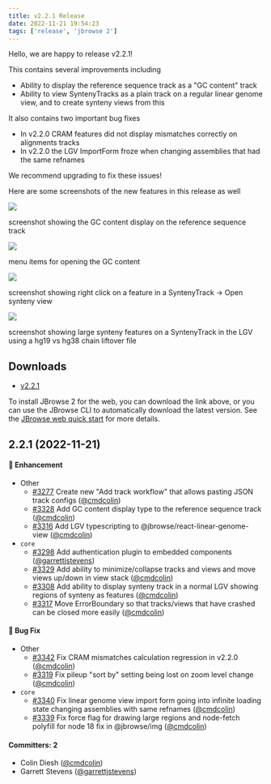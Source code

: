 ```yaml
---
title: v2.2.1 Release
date: 2022-11-21 19:54:23
tags: ['release', 'jbrowse 2']
---
```


Hello, we are happy to release v2.2.1!

This contains several improvements including

- Ability to display the reference sequence track as a "GC content" track
- Ability to view SyntenyTracks as a plain track on a regular linear genome
  view, and to create synteny views from this

It also contains two important bug fixes

- In v2.2.0 CRAM features did not display mismatches correctly on alignments
  tracks
- In v2.2.0 the LGV ImportForm froze when changing assemblies that had the same
  refnames

We recommend upgrading to fix these issues!

Here are some screenshots of the new features in this release as well

![](https://user-images.githubusercontent.com/6511937/201717083-0e104e42-0455-4b14-a5b2-85b6795f2321.png)

screenshot showing the GC content display on the reference sequence track

![](https://user-images.githubusercontent.com/6511937/201717096-394c0f6e-c8f6-418c-84e5-ab1cea717301.png)

menu items for opening the GC content

![](https://user-images.githubusercontent.com/6511937/203133899-7449b4fe-048d-46e6-836f-ddff7643646b.png)

screenshot showing right click on a feature in a SyntenyTrack -> Open synteny
view

![](https://user-images.githubusercontent.com/6511937/203134007-36d1cefc-6c7a-4029-800c-383fa19f0e94.png)

screenshot showing large synteny features on a SyntenyTrack in the LGV using a
hg19 vs hg38 chain liftover file

## Downloads

- [v2.2.1](https://github.com/GMOD/jbrowse-components/releases/tag/v2.2.1)

To install JBrowse 2 for the web, you can download the link above, or you can
use the JBrowse CLI to automatically download the latest version. See the
[JBrowse web quick start](https://jbrowse.org/jb2/docs/quickstart_web) for more
details.

## 2.2.1 (2022-11-21)

#### :rocket: Enhancement

- Other
  - [#3277](https://github.com/GMOD/jbrowse-components/pull/3277) Create new
    "Add track workflow" that allows pasting JSON track configs
    ([@cmdcolin](https://github.com/cmdcolin))
  - [#3328](https://github.com/GMOD/jbrowse-components/pull/3328) Add GC content
    display type to the reference sequence track
    ([@cmdcolin](https://github.com/cmdcolin))
  - [#3316](https://github.com/GMOD/jbrowse-components/pull/3316) Add LGV
    typescripting to @jbrowse/react-linear-genome-view
    ([@cmdcolin](https://github.com/cmdcolin))
- `core`
  - [#3298](https://github.com/GMOD/jbrowse-components/pull/3298) Add
    authentication plugin to embedded components
    ([@garrettjstevens](https://github.com/garrettjstevens))
  - [#3329](https://github.com/GMOD/jbrowse-components/pull/3329) Add ability to
    minimize/collapse tracks and views and move views up/down in view stack
    ([@cmdcolin](https://github.com/cmdcolin))
  - [#3308](https://github.com/GMOD/jbrowse-components/pull/3308) Add ability to
    display synteny track in a normal LGV showing regions of synteny as features
    ([@cmdcolin](https://github.com/cmdcolin))
  - [#3317](https://github.com/GMOD/jbrowse-components/pull/3317) Move
    ErrorBoundary so that tracks/views that have crashed can be closed more
    easily ([@cmdcolin](https://github.com/cmdcolin))

#### :bug: Bug Fix

- Other
  - [#3342](https://github.com/GMOD/jbrowse-components/pull/3342) Fix CRAM
    mismatches calculation regression in v2.2.0
    ([@cmdcolin](https://github.com/cmdcolin))
  - [#3319](https://github.com/GMOD/jbrowse-components/pull/3319) Fix pileup
    "sort by" setting being lost on zoom level change
    ([@cmdcolin](https://github.com/cmdcolin))
- `core`
  - [#3340](https://github.com/GMOD/jbrowse-components/pull/3340) Fix linear
    genome view import form going into infinite loading state changing
    assemblies with same refnames ([@cmdcolin](https://github.com/cmdcolin))
  - [#3339](https://github.com/GMOD/jbrowse-components/pull/3339) Fix force flag
    for drawing large regions and node-fetch polyfill for node 18 fix in
    @jbrowse/img ([@cmdcolin](https://github.com/cmdcolin))

#### Committers: 2

- Colin Diesh ([@cmdcolin](https://github.com/cmdcolin))
- Garrett Stevens ([@garrettjstevens](https://github.com/garrettjstevens))
